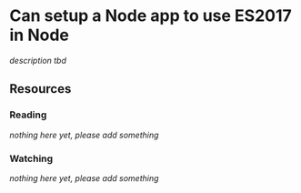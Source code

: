 # Can setup a Node app to use ES2017 in Node
_description tbd_
## Resources
### Reading
_nothing here yet, please add something_
### Watching
_nothing here yet, please add something_
